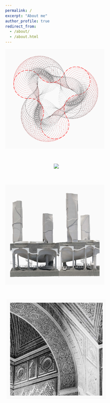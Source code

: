 ```yaml
---
permalink: /
excerpt: "About me"
author_profile: true
redirect_from: 
  - /about/
  - /about.html
---
```

<div style="text-align:center;">
  <div style="float: left; position: relative; width: 320px;   padding-right: 5px; padding-bottom: 5px;">
    <a href="https://yingjun-mou.github.io/cv/"><img src="../images/Icon_coding.png"/></a>
    <div style="position: relative; top: 50%; left: 50%; transform: translate(-50%, 0%);">
      <h1></CODING></h1>
    </div>
  </div>


  <div style="float: left; position: relative; width: 320px; padding-left: 5px; padding-bottom: 5px;">
    <a href="https://yingjun-mou.github.io/cv/"><img src="../images/Icon_research.jpg"/></a>
    <div style="position: relative; top: 50%; left: 50%; transform: translate(-50%, 0%);">
      <h1></RESEARCH></h1>
    </div>
  </div>
</div>

<div style="text-align:center;">
  <div style="float: left; position: relative; width: 320px; padding-right: 5px; padding-top: 5px;">
    <a href="https://yingjun-mou.github.io/cv/"><img src="../images/Icon_design.jpg"/></a>
    <div style="position: relative; top: 50%; left: 50%; transform: translate(-50%, 0%);">
      <h1></DESIGN></h1>
    </div>
  </div>

  <div style="float: left; position: relative; width: 320px; padding-left: 5px; padding-top: 5px;">
    <a href="https://yingjun-mou.github.io/cv/"><img src="../images/Icon_travel.jpg"/></a>
    <div style="position: relative; top: 50%; left: 50%; transform: translate(-50%, 0%);">
      <h1></TRAVEL></h1>
    </div>
  </div>
</div>
